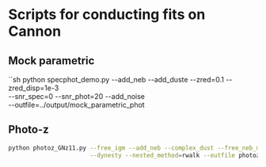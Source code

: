 # Scripts for conducting fits on Cannon

## Mock parametric

``sh
python specphot_demo.py --add_neb --add_duste --zred=0.1 --zred_disp=1e-3 \
                        --snr_spec=0 --snr_phot=20 --add_noise \
                        --outfile=../output/mock_parametric_phot

## Photo-z

```sh
python photoz_GNz11.py --free_igm --add_neb --complex_dust --free_neb_met --nbins_sfh 5 \
                       --dynesty --nested_method=rwalk --outfile photoz_gnz11
```